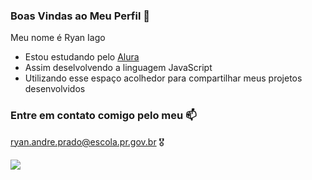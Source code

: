 ### Boas Vindas ao Meu Perfil 👋

Meu nome é Ryan Iago

- Estou estudando pelo [Alura](https://www.alura.com.br)
- Assim deselvolvendo a linguagem JavaScript
- Utilizando esse espaço acolhedor para compartilhar meus projetos desenvolvidos

### Entre em contato comigo pelo meu 📫

ryan.andre.prado@escola.pr.gov.br
🎖️

![](
https://media1.tenor.com/m/fHBk0iPFwfQAAAAC/salute-yes-sir.gif)
